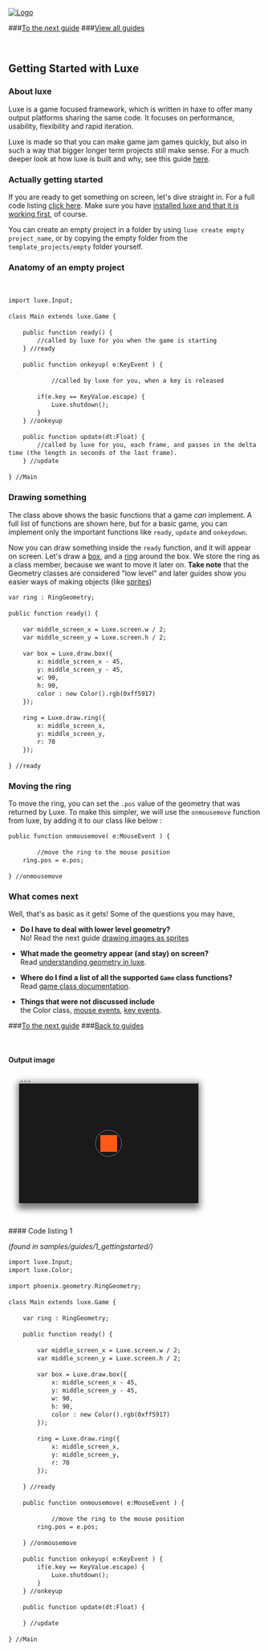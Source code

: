 
[![Logo](http://luxeengine.com/images/logo.png)](index.html)

###[To the next guide](guide.sprites.html)
###[View all guides](guide.html)

&nbsp;

## Getting Started with Luxe

### About luxe

Luxe is a game focused framework, which is written in haxe to offer many output platforms sharing the same code.
It focuses on performance, usability, flexibility and rapid iteration.   

Luxe is made so that you can make game jam games quickly, but also in such a way that bigger longer term projects still make sense. 
For a much deeper look at how luxe is built and why, see this guide [here](understandingluxe.html).

### Actually getting started

If you are ready to get something on screen, let's dive straight in. For a full code listing [click here](#code).
Make sure you have [installed luxe and that it is working first](install.html), of course.    

You can create an empty project in a folder by using `luxe create empty project_name`, or by copying the empty folder from the `template_projects/empty` folder yourself.

### Anatomy of an empty project
&nbsp;


    import luxe.Input;

    class Main extends luxe.Game {

        public function ready() {
        	//called by luxe for you when the game is starting
        } //ready
      
        public function onkeyup( e:KeyEvent ) {

        		//called by luxe for you, when a key is released

            if(e.key == KeyValue.escape) {
                Luxe.shutdown();
            }
        } //onkeyup

        public function update(dt:Float) {
        	//called by luxe for you, each frame, and passes in the delta time (the length in seconds of the last frame).
        } //update

    } //Main


### Drawing something

The class above shows the basic functions that a game _can_ implement. A full list of functions are shown here, but for a basic game, you can implement only the important functions like `ready`, `update` and `onkeydown`.    

Now you can draw something inside the `ready` function, and it will appear on screen. Let's draw a [box](luxe.draw.html#box), and a [ring](luxe.draw.html#ring) around the box. We store the ring as a class member, because we want to move it later on. **Take note** that the Geometry classes are considered "low level" and later guides show you easier ways of making objects (like [sprites](guide.sprites.html))

	var ring : RingGeometry;

    public function ready() {

        var middle_screen_x = Luxe.screen.w / 2;
        var middle_screen_y = Luxe.screen.h / 2;

        var box = Luxe.draw.box({
            x: middle_screen_x - 45,
            y: middle_screen_y - 45,
            w: 90,
            h: 90,
            color : new Color().rgb(0xff5917)
        });

        ring = Luxe.draw.ring({
            x: middle_screen_x,
            y: middle_screen_y,
            r: 70
        });

    } //ready

### Moving the ring

To move the ring, you can set the `.pos` value of the geometry that was returned by Luxe. To make this simpler, we will use the `onmousemove` function from luxe, by adding it to our class like below :
	
	public function onmousemove( e:MouseEvent ) {

            //move the ring to the mouse position
        ring.pos = e.pos;

    } //onmousemove


### What comes next

Well, that's as basic as it gets! 
Some of the questions you may have, 

- **Do I have to deal with lower level geometry?**   
No! Read the next guide [drawing images as sprites](guide.sprites.html)   

- **What made the geometry appear (and stay) on screen?**   
Read [understanding geometry in luxe](guide.geometry.html).   

- **Where do I find a list of all the supported `Game` class functions?**    
Read [game class documentation](luxe.Game.html).   

- **Things that were not discussed include**    
the Color class, [mouse events](luxe.Input.MouseEvent.html), [key events](luxe.Input.KeyEvent.html).

###[To the next guide](guide.sprites.html)
###[Back to guides](guide.html)

&nbsp;

#### Output image

![getting started screenshot](images/guide.gettingstarted.png)

<a name="code">
#### Code listing 1 
</a>

_(found in samples/guides/1_gettingstarted/)_


    import luxe.Input;
    import luxe.Color;

    import phoenix.geometry.RingGeometry;

    class Main extends luxe.Game {

        var ring : RingGeometry;

        public function ready() {

            var middle_screen_x = Luxe.screen.w / 2;
            var middle_screen_y = Luxe.screen.h / 2;

            var box = Luxe.draw.box({
                x: middle_screen_x - 45,
                y: middle_screen_y - 45,
                w: 90,
                h: 90,
                color : new Color().rgb(0xff5917)
            });

            ring = Luxe.draw.ring({
                x: middle_screen_x,
                y: middle_screen_y,
                r: 70
            });

        } //ready

        public function onmousemove( e:MouseEvent ) {

                //move the ring to the mouse position
            ring.pos = e.pos;

        } //onmousemove
      
        public function onkeyup( e:KeyEvent ) {
            if(e.key == KeyValue.escape) {
                Luxe.shutdown();
            }
        } //onkeyup

        public function update(dt:Float) {

        } //update

    } //Main


&nbsp;

